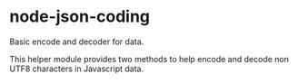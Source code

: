 node-json-coding
================

Basic encode and decoder for data.

This helper module provides two methods to help encode and decode non UTF8 characters in Javascript data.


